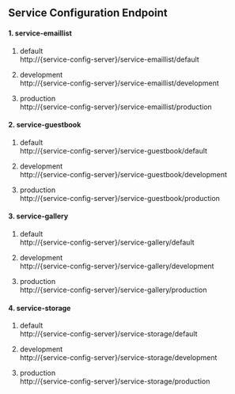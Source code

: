 ## Service Configuration Endpoint

#### 1. service-emaillist
1.	default<br/>
	http://{service-config-server}/service-emaillist/default
	
2.	development<br/>
	http://{service-config-server}/service-emaillist/development	

3.	production<br/>
	http://{service-config-server}/service-emaillist/production


#### 2. service-guestbook
1.	default<br/>
	http://{service-config-server}/service-guestbook/default
	
2.	development<br/>
	http://{service-config-server}/service-guestbook/development	

3.	production<br/>
	http://{service-config-server}/service-guestbook/production


#### 3. service-gallery
1.	default<br/>
	http://{service-config-server}/service-gallery/default
	
2.	development<br/>
	http://{service-config-server}/service-gallery/development	

3.	production<br/>
	http://{service-config-server}/service-gallery/production


#### 4. service-storage
1.	default<br/>
	http://{service-config-server}/service-storage/default
	
2.	development<br/>
	http://{service-config-server}/service-storage/development	

3.	production<br/>
	http://{service-config-server}/service-storage/production
